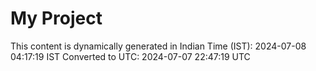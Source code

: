 # My Project

This content is dynamically generated in Indian Time (IST): 2024-07-08 04:17:19 IST
Converted to UTC: 2024-07-07 22:47:19 UTC
